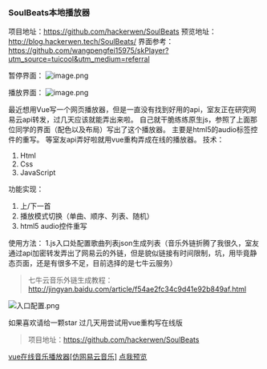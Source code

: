 ### SoulBeats本地播放器

>
项目地址：https://github.com/hackerwen/SoulBeats
预览地址：http://blog.hackerwen.tech/SoulBeats/
界面参考：https://github.com/wangpengfei15975/skPlayer?utm_source=tuicool&utm_medium=referral

暂停界面：
![image.png](http://upload-images.jianshu.io/upload_images/4869616-86d09dc68110cfdd.png?imageMogr2/auto-orient/strip%7CimageView2/2/w/1240)

播放界面：
![image.png](http://upload-images.jianshu.io/upload_images/4869616-bd63b802a15a4da9.png?imageMogr2/auto-orient/strip%7CimageView2/2/w/1240)


最近想用Vue写一个网页播放器，但是一直没有找到好用的api，室友正在研究网易云api转发，过几天应该就能弄出来啦。
自己就干脆练练原生js，参照了上面那位同学的界面（配色以及布局）写出了这个播放器。
主要是html5的audio标签控件的重写。
等室友api弄好啦就用vue重构弄成在线的播放器。
技术：
1. Html
2. Css
3. JavaScript

功能实现：
1. 上/下一首
2. 播放模式切换（单曲、顺序、列表、随机）
3. html5 audio控件重写

使用方法：
1.js入口处配置歌曲列表json生成列表（音乐外链折腾了我很久，室友通过api加密转发弄出了网易云的外链，但是貌似链接有时间限制，坑，用毕竟静态页面，还是有很多不足，目前选择的是七牛云服务）

>七牛云音乐外链生成教程：http://jingyan.baidu.com/article/f54ae2fc34c9d41e92b849af.html

![入口配置.png](http://upload-images.jianshu.io/upload_images/4869616-8cc01a867c27e212.png?imageMogr2/auto-orient/strip%7CimageView2/2/w/1240)

如果喜欢请给一颗star 过几天用尝试用vue重构写在线版
>项目地址：https://github.com/hackerwen/SoulBeats

[vue在线音乐播放器[仿网易云音乐]](https://github.com/hackerwen/Netease-Music-of-Vue)
[点我预览](http://blog.hackerwen.tech/Netease-Music-of-Vue/#/playlist)